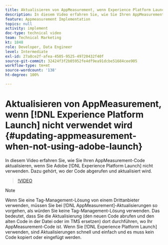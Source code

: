 ```yaml
---
title: Aktualisieren von AppMeasurement, wenn Experience Platform Launch nicht verwendet wird
description: In diesem Video erfahren Sie, wie Sie Ihren AppMeasurement-Code aktualisieren, wenn Sie Experience Platform Launch nicht verwenden. Dazu gehört, wo der Code abgerufen und aktualisiert wird.
feature: Appmeasurement Implementation
topics: null
activity: implement
doc-type: technical video
team: Technical Marketing
kt: 1848
role: Developer, Data Engineer
level: Intermediate
exl-id: 27a8ce2f-afea-4505-9525-49720432f40f
source-git-commit: 32424f3f2b05952fe4df9ea91dcbe51684cee905
workflow-type: tm+mt
source-wordcount: '138'
ht-degree: 100%

---
```


# Aktualisieren von AppMeasurement, wenn [!DNL Experience Platform Launch] nicht verwendet wird {#updating-appmeasurement-when-not-using-adobe-launch}

In diesem Video erfahren Sie, wie Sie Ihren AppMeasurement-Code aktualisieren, wenn Sie Adobe [!DNL Experience Platform Launch] nicht verwenden. Dazu gehört, wo der Code abgerufen und aktualisiert wird.

>[!VIDEO](https://video.tv.adobe.com/v/25913/?quality=12)

>[!NOTE]
>
>Wenn Sie eine Tag-Management-Lösung von einem Drittanbieter verwenden, müssen Sie bei [!DNL AppMeasurement]-Aktualisierungen so vorgehen, als würden Sie keine Tag-Management-Lösung verwenden. Das bedeutet, dass Sie die Aktualisierung (den neuen Code abrufen und den alten Code in der Datei oder im TMS ersetzen) dort durchführen, wo Ihr AppMeasurement-Code ist. Wenn Sie [!DNL Experience Platform Launch] verwenden, sind Aktualisierungen schnell und einfach und es muss kein Code kopiert oder eingefügt werden.
